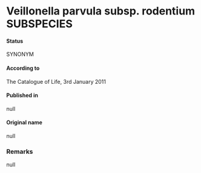 Veillonella parvula subsp. rodentium SUBSPECIES
=======

#### Status
SYNONYM

#### According to
The Catalogue of Life, 3rd January 2011

#### Published in
null

#### Original name
null

### Remarks
null